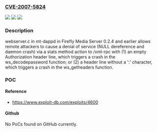 ### [CVE-2007-5824](https://cve.mitre.org/cgi-bin/cvename.cgi?name=CVE-2007-5824)
![](https://img.shields.io/static/v1?label=Product&message=n%2Fa&color=blue)
![](https://img.shields.io/static/v1?label=Version&message=n%2Fa&color=blue)
![](https://img.shields.io/static/v1?label=Vulnerability&message=n%2Fa&color=brighgreen)

### Description

webserver.c in mt-dappd in Firefly Media Server 0.2.4 and earlier allows remote attackers to cause a denial of service (NULL dereference and daemon crash) via a stats method action to /xml-rpc with (1) an empty Authorization header line, which triggers a crash in the ws_decodepassword function; or (2) a header line without a ':' character, which triggers a crash in the ws_getheaders function.

### POC

#### Reference
- https://www.exploit-db.com/exploits/4600

#### Github
No PoCs found on GitHub currently.


